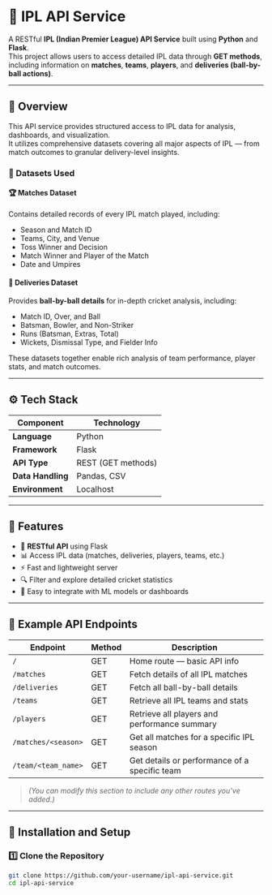 # 🏏 IPL API Service

A RESTful **IPL (Indian Premier League) API Service** built using **Python** and **Flask**.  
This project allows users to access detailed IPL data through **GET methods**, including information on **matches**, **teams**, **players**, and **deliveries (ball-by-ball actions)**.

---

## 📘 Overview

This API service provides structured access to IPL data for analysis, dashboards, and visualization.  
It utilizes comprehensive datasets covering all major aspects of IPL — from match outcomes to granular delivery-level insights.

### 📂 Datasets Used

#### 🏆 Matches Dataset
Contains detailed records of every IPL match played, including:
- Season and Match ID  
- Teams, City, and Venue  
- Toss Winner and Decision  
- Match Winner and Player of the Match  
- Date and Umpires  

#### 🎯 Deliveries Dataset
Provides **ball-by-ball details** for in-depth cricket analysis, including:
- Match ID, Over, and Ball  
- Batsman, Bowler, and Non-Striker  
- Runs (Batsman, Extras, Total)  
- Wickets, Dismissal Type, and Fielder Info  

These datasets together enable rich analysis of team performance, player stats, and match outcomes.

---

## ⚙️ Tech Stack

| Component | Technology |
|------------|-------------|
| **Language** | Python |
| **Framework** | Flask |
| **API Type** | REST (GET methods) |
| **Data Handling** | Pandas, CSV |
| **Environment** | Localhost |

---

## 🚀 Features

- 📡 **RESTful API** using Flask  
- 📊 Access IPL data (matches, deliveries, players, teams, etc.)  
- ⚡ Fast and lightweight server  
- 🔍 Filter and explore detailed cricket statistics  
- 🧠 Easy to integrate with ML models or dashboards  

---

## 🧩 Example API Endpoints

| Endpoint | Method | Description |
|-----------|--------|-------------|
| `/` | GET | Home route — basic API info |
| `/matches` | GET | Fetch details of all IPL matches |
| `/deliveries` | GET | Fetch all ball-by-ball details |
| `/teams` | GET | Retrieve all IPL teams and stats |
| `/players` | GET | Retrieve all players and performance summary |
| `/matches/<season>` | GET | Get all matches for a specific IPL season |
| `/team/<team_name>` | GET | Get details or performance of a specific team |

> *(You can modify this section to include any other routes you’ve added.)*

---

## 🧰 Installation and Setup

### 1️⃣ Clone the Repository
```bash
git clone https://github.com/your-username/ipl-api-service.git
cd ipl-api-service
